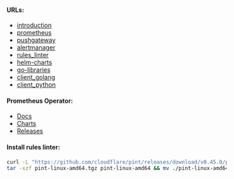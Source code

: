 #### URLs:
- [introduction](https://prometheus.io/docs/introduction/overview/)
- [prometheus](https://github.com/prometheus/prometheus/releases)
- [pushgateway](https://github.com/prometheus/pushgateway/releases)
- [alertmanager](https://github.com/prometheus/alertmanager/releases)
- [rules_linter](https://github.com/cloudflare/pint/releases)
- [helm-charts](https://github.com/prometheus-community/helm-charts)
- [go-libraries](https://pkg.go.dev/github.com/prometheus/common)
- [client_golang](https://github.com/prometheus/client_golang)
- [client_python](https://github.com/prometheus/client_python)

#### Prometheus Operator:
- [Docs](https://prometheus-operator.dev/docs/prologue/introduction/)
- [Charts](https://github.com/prometheus-community/helm-charts/tree/main/charts/kube-prometheus-stack)
- [Releases](https://github.com/prometheus-operator/prometheus-operator/releases)

#### Install rules linter:
```bash
curl -L "https://github.com/cloudflare/pint/releases/download/v0.45.0/pint-0.45.0-linux-amd64.tar.gz" -o pint-linux-amd64.tgz && \
tar -xzf pint-linux-amd64.tgz pint-linux-amd64 && mv ./pint-linux-amd64 /usr/local/bin/pint && rm -f pint-linux-amd64.tgz
```
